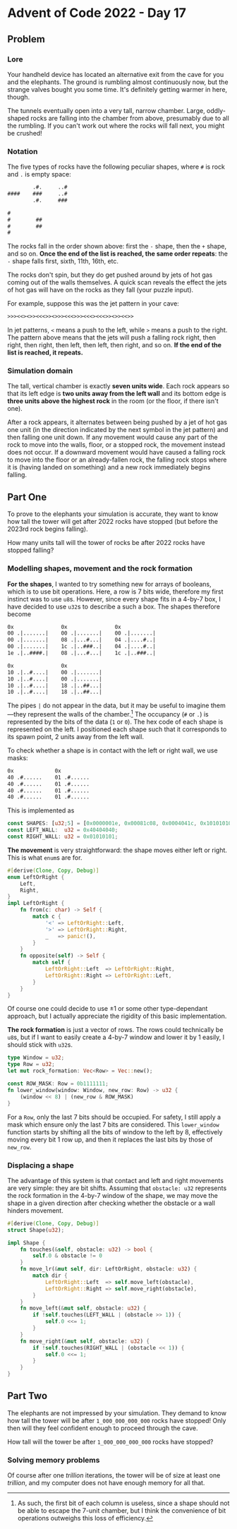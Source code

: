 # Advent of Code 2022 - Day 17

## Problem

### Lore

Your handheld device has located an alternative exit from the cave for you and the elephants. The ground is rumbling almost continuously now, but the strange valves bought you some time. It's definitely getting warmer in here, though.

The tunnels eventually open into a very tall, narrow chamber. Large, oddly-shaped rocks are falling into the chamber from above, presumably due to all the rumbling. If you can't work out where the rocks will fall next, you might be crushed!

### Notation

The five types of rocks have the following peculiar shapes, where `#` is rock and `.` is empty space:

```txt
        .#.     ..#
####    ###     ..#
        .#.     ###

#
#        ##
#        ##
#
```

The rocks fall in the order shown above: first the `-` shape, then the `+` shape, and so on. **Once the end of the list is reached, the same order repeats**: the `-` shape falls first, sixth, 11th, 16th, etc.

The rocks don't spin, but they do get pushed around by jets of hot gas coming out of the walls themselves. A quick scan reveals the effect the jets of hot gas will have on the rocks as they fall (your puzzle input).

For example, suppose this was the jet pattern in your cave:

```txt
>>><<><>><<<>><>>><<<>>><<<><<<>><>><<>>
```

In jet patterns, `<` means a push to the left, while `>` means a push to the right. The pattern above means that the jets will push a falling rock right, then right, then right, then left, then left, then right, and so on. **If the end of the list is reached, it repeats.**

### Simulation domain

The tall, vertical chamber is exactly **seven units wide**. Each rock appears so that its left edge is **two units away from the left wall** and its bottom edge is **three units above the highest rock** in the room (or the floor, if there isn't one).

After a rock appears, it alternates between being pushed by a jet of hot gas one unit (in the direction indicated by the next symbol in the jet pattern) and then falling one unit down. If any movement would cause any part of the rock to move into the walls, floor, or a stopped rock, the movement instead does not occur. If a downward movement would have caused a falling rock to move into the floor or an already-fallen rock, the falling rock stops where it is (having landed on something) and a new rock immediately begins falling.

## Part One

To prove to the elephants your simulation is accurate, they want to know how tall the tower will get after 2022 rocks have stopped (but before the 2023rd rock begins falling).

<!-- In this example, the tower of rocks will be 3068 units tall. -->

How many units tall will the tower of rocks be after 2022 rocks have stopped falling?

### Modelling shapes, movement and the rock formation

**For the shapes**, I wanted to try something new for arrays of booleans, which is to use bit operations. Here, a row is 7 bits wide, therefore my first instinct was to use `u8`s. However, since every shape fits in a 4-by-7 box, I have decided to use `u32`s to describe a such a box. The shapes therefore become

```txt
0x               0x               0x
00 .|.......|    00 .|.......|    00 .|.......|    
00 .|.......|    08 .|...#...|    04 .|....#..|    
00 .|.......|    1c .|..###..|    04 .|....#..|    
1e .|..####.|    08 .|...#...|    1c .|..###..|    

0x               0x
10 .|..#....|    00 .|.......|
10 .|..#....|    00 .|.......|
10 .|..#....|    18 .|..##...|
10 .|..#....|    18 .|..##...|
```

The pipes `|` do not appear in the data, but it may be useful to imagine them—they represent the walls of the chamber.[^1] The occupancy (`#` or `.`) is represented by the bits of the data (`1` or `0`). The hex code of each shape is represented on the left. I positioned each shape such that it corresponds to its spawn point, 2 units away from the left wall.

[^1]: As such, the first bit of each column is useless, since a shape should not be able to escape the 7-unit chamber, but I think the convenience of bit operations outweighs this loss of efficiency.

To check whether a shape is in contact with the left or right wall, we use masks:

```txt
0x             0x
40 .#......    01 .#......
40 .#......    01 .#......
40 .#......    01 .#......
40 .#......    01 .#......
```

This is implemented as

```rust
const SHAPES: [u32;5] = [0x0000001e, 0x00081c08, 0x0004041c, 0x10101010, 0x00001818];
const LEFT_WALL:  u32 = 0x40404040;
const RIGHT_WALL: u32 = 0x01010101;
```

**The movement** is very straightforward: the shape moves either left or right. This is what `enum`s are for.

```rust
#[derive(Clone, Copy, Debug)]
enum LeftOrRight {
    Left,
    Right,
}
impl LeftOrRight {
    fn from(c: char) -> Self {
        match c {
            '<' => LeftOrRight::Left,
            '>' => LeftOrRight::Right,
            _   => panic!(),
        }
    }
    fn opposite(self) -> Self {
        match self {
            LeftOrRight::Left  => LeftOrRight::Right,
            LeftOrRight::Right => LeftOrRight::Left,
        }
    }
}
```

Of course one could decide to use ±1 or some other type-dependant approach, but I actually appreciate the rigidity of this basic implementation.

**The rock formation** is just a vector of rows. The rows could technically be `u8`s, but if I want to easily create a 4-by-7 window and lower it by 1 easily, I should stick with `u32`s.

```rust
type Window = u32;
type Row = u32;
let mut rock_formation: Vec<Row> = Vec::new();

const ROW_MASK: Row = 0b1111111;
fn lower_window(window: Window, new_row: Row) -> u32 {
    (window << 8) | (new_row & ROW_MASK)
}
```

For a `Row`, only the last 7 bits should be occupied. For safety, I still apply a mask which ensure only the last 7 bits are considered. This `lower_window` function starts by shifting all the bits of window to the left by 8, effectively moving every bit 1 row up, and then it replaces the last bits by those of `new_row`.

### Displacing a shape

The advantage of this system is that contact and left and right movements are very simple: they are bit shifts. Assuming that `obstacle: u32` represents the rock formation in the 4-by-7 window of the shape, we may move the shape in a given direction after checking whether the obstacle or a wall hinders movement.

```rust
#[derive(Clone, Copy, Debug)]
struct Shape(u32);

impl Shape {
    fn touches(&self, obstacle: u32) -> bool {
        self.0 & obstacle != 0
    }
    fn move_lr(&mut self, dir: LeftOrRight, obstacle: u32) {
        match dir {
            LeftOrRight::Left  => self.move_left(obstacle),
            LeftOrRight::Right => self.move_right(obstacle),
        }
    }
    fn move_left(&mut self, obstacle: u32) {
        if !self.touches(LEFT_WALL | (obstacle >> 1)) { 
            self.0 <<= 1; 
        }
    }
    fn move_right(&mut self, obstacle: u32) {
        if !self.touches(RIGHT_WALL | (obstacle << 1)) { 
            self.0 <<= 1; 
        }
    }
}
```

## Part Two

The elephants are not impressed by your simulation. They demand to know how tall the tower will be after `1_000_000_000_000` rocks have stopped! Only then will they feel confident enough to proceed through the cave.

<!-- In the example above, the tower would be `1514285714288` units tall! -->

How tall will the tower be after `1_000_000_000_000` rocks have stopped?

### Solving memory problems

Of course after one *trillion* iterations, the tower will be of size at least one *trillion*, and my computer does not have enough memory for all that.
